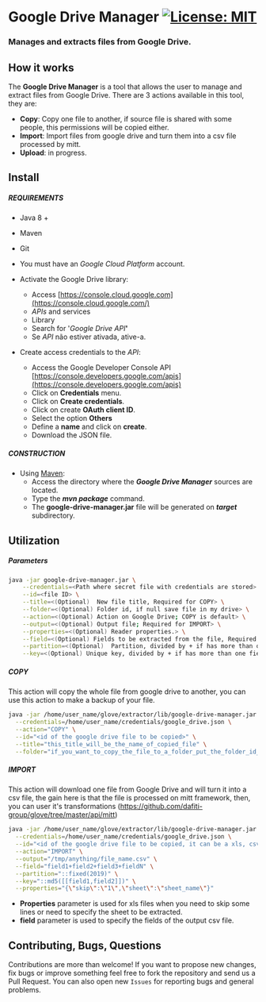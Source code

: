 # Google Drive Manager [![License: MIT](https://img.shields.io/badge/License-MIT-yellow.svg)](https://opensource.org/licenses/MIT)
### Manages and extracts files from Google Drive. 

## How it works

The **Google Drive Manager** is a tool that allows the user to manage and extract files from Google Drive. There are 3 actions available in this tool, they are:
- **Copy**: Copy one file to another, if source file is shared with some people, this permissions will be copied either.
- **Import**: Import files from google drive and turn them into a csv file processed by mitt.
- **Upload**: in progress.

## Install

##### REQUIREMENTS

- Java 8 +
- Maven
- Git
- You must have an _Google Cloud Platform_ account.
- Activate the Google Drive library:
    - Access [https://console.cloud.google.com](https://console.cloud.google.com/)
    - _APIs_ and services
    - Library
    - Search for '_Google Drive API_**'**
    - Se _API_ não estiver ativada, ative-a.

- Create access credentials to the _API_:
    - Access the Google Developer Console API [https://console.developers.google.com/apis](https://console.developers.google.com/apis)
    - Click on **Credentials** menu.
    - Click on **Create credentials**. 
    - Click on create **OAuth client ID**.
    - Select the option **Others**
    - Define a **name** and click on **create**.
    - Download the JSON file.     

##### CONSTRUCTION

- Using [Maven](https://maven.apache.org/): 
    - Access the directory where the ***Google Drive Manager*** sources are located.
    - Type the _**mvn package**_ command.
    - The **google-drive-manager.jar** file will be generated on **_target_** subdirectory.

## Utilization

##### Parameters

```bash
java -jar google-drive-manager.jar \
	--credentials=<Path where secret file with credentials are stored> \
	--id=<file ID> \
	--title=<(Optional)  New file title, Required for COPY> \
	--folder=<(Optional) Folder id, if null save file in my drive> \
	--action=<(Optional) Action on Google Drive; COPY is default> \
	--output=<(Optional) Output file; Required for IMPORT> \
	--properties=<(Optional) Reader properties.> \
	--field=<(Optional) Fields to be extracted from the file, Required for IMPORT> \
	--partition=<(Optional)  Partition, divided by + if has more than one field> \
	--key=<(Optional) Unique key, divided by + if has more than one field>
```

##### COPY
This action will copy the whole file from google drive to another, you can use this action to make a backup of your file.

```bash
java -jar /home/user_name/glove/extractor/lib/google-drive-manager.jar \
  --credentials=/home/user_name/credentials/google_drive.json \
  --action="COPY" \
  --id="<id of the google drive file to be copied>" \
  --title="this_title_will_be_the_name_of_copied_file" \
  --folder="if_you_want_to_copy_the_file_to_a_folder_put_the_folder_id_here"  
```

##### IMPORT
This action will download one file from Google Drive and will turn it into a csv file, the gain here is that the file is processed on mitt framework, then, you can user it's transformations (https://github.com/dafiti-group/glove/tree/master/api/mitt)

```bash
java -jar /home/user_name/glove/extractor/lib/google-drive-manager.jar \
  --credentials=/home/user_name/credentials/google_drive.json \
  --id="<id of the google drive file to be copied, it can be a xls, csv or txt file.>" \
  --action="IMPORT" \
  --output="/tmp/anything/file_name.csv" \
  --field="field1+field2+field3+fieldN" \
  --partition="::fixed(2019)" \
  --key="::md5([[field1,field2]])" \
  --properties="{\"skip\":\"1\",\"sheet\":\"sheet_name\"}"
```

* **Properties** parameter is used for xls files when you need to skip some lines or need to specify the sheet to be extracted.
* **field** parameter is used to specify the fields of the output csv file.

## Contributing, Bugs, Questions
Contributions are more than welcome! If you want to propose new changes, fix bugs or improve something feel free to fork the repository and send us a Pull Request. You can also open new `Issues` for reporting bugs and general problems.
